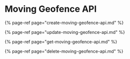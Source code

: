 # Moving Geofence API

{% page-ref page="create-moving-geofence-api.md" %}

{% page-ref page="update-moving-geofence-api.md" %}

{% page-ref page="get-moving-geofence-api.md" %}

{% page-ref page="delete-moving-geofence-api.md" %}




